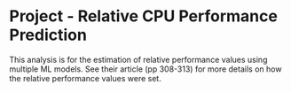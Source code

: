 # Project - Relative CPU Performance Prediction 
This analysis is for the estimation of relative performance values using multiple ML models. See their article (pp 308-313) for more details on how the relative performance values were set.  
